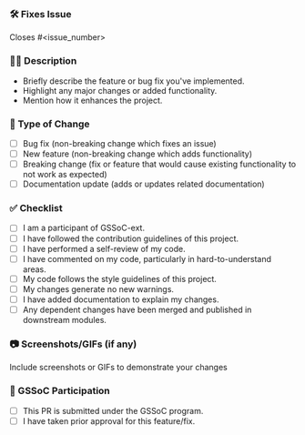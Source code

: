 ### 🛠️ Fixes Issue
Closes #<issue_number>

### 👨‍💻 Description
- Briefly describe the feature or bug fix you've implemented.
- Highlight any major changes or added functionality.
- Mention how it enhances the project.

### 📄 Type of Change
- [ ] Bug fix (non-breaking change which fixes an issue)
- [ ] New feature (non-breaking change which adds functionality)
- [ ] Breaking change (fix or feature that would cause existing functionality to not work as expected)
- [ ] Documentation update (adds or updates related documentation)

### ✅ Checklist
- [ ] I am a participant of GSSoC-ext.
- [ ] I have followed the contribution guidelines of this project.
- [ ] I have performed a self-review of my code.
- [ ] I have commented on my code, particularly in hard-to-understand areas.
- [ ] My code follows the style guidelines of this project.
- [ ] My changes generate no new warnings.
- [ ] I have added documentation to explain my changes.
- [ ] Any dependent changes have been merged and published in downstream modules.

### 📷 Screenshots/GIFs (if any)
Include screenshots or GIFs to demonstrate your changes

### 🤝 GSSoC Participation
- [ ] This PR is submitted under the GSSoC program.
- [ ] I have taken prior approval for this feature/fix.
